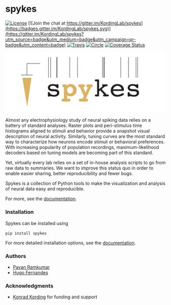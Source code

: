# spykes

[![License](https://img.shields.io/badge/license-MIT-blue.svg?style=flat)](https://github.com/KordingLab/spykes/blob/master/LICENSE) [![Join the chat at https://gitter.im/KordingLab/spykes](https://badges.gitter.im/KordingLab/spykes.svg)](https://gitter.im/KordingLab/spykes?utm_source=badge&utm_medium=badge&utm_campaign=pr-badge&utm_content=badge)
[![Travis](https://api.travis-ci.org/pavanramkumar/pyglmnet.svg?branch=master "Travis")](https://travis-ci.org/KordingLab/spykes)
[![Circle](https://circleci.com/gh/KordingLab/spykes/tree/master.svg?style=shield&circle-token=:circle-token)](https://circleci.com/gh/KordingLab/spykes/tree/master.svg?style=shield&circle-token=:circle-token)
[![Coverage Status](https://coveralls.io/repos/github/KordingLab/spykes/badge.svg?branch=master)](https://coveralls.io/github/KordingLab/spykes?branch=master)

![Spykes!](images/spykes-logo.png)

Almost any electrophysiology study of neural spiking data relies on a battery of standard analyses. Raster plots and peri-stimulus time histograms aligned to stimuli and behavior provide a snapshot visual description of neural activity. Similarly, tuning curves are the most standard way to characterize how neurons encode stimuli or behavioral preferences. With increasing popularity of population recordings, maximum-likelihood decoders based on tuning models are becoming part of this standard.

Yet, virtually every lab relies on a set of in-house analysis scripts to go from raw data to summaries. We want to improve this status quo in order to enable easier sharing, better reproducibility and fewer bugs.

Spykes is a collection of Python tools to make the visualization and analysis of neural data easy and reproducible.

For more, see the [documentation](http://kordinglab.com/spykes/).

### Installation

Spykes can be installed using

```
pip install spykes
```

For more detailed installation options, see the [documentation](http://kordinglab.com/spykes/).

### Authors

- [Pavan Ramkumar](http:/github.com/pavanramkumar)
- [Hugo Fernandes](http:/github.com/hugoguh)

### Acknowledgments

* [Konrad Kording](http://kordinglab.com) for funding and support
